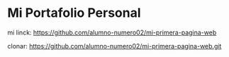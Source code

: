 # Mi Portafolio Personal

mi linck: https://github.com/alumno-numero02/mi-primera-pagina-web



clonar: https://github.com/alumno-numero02/mi-primera-pagina-web.git